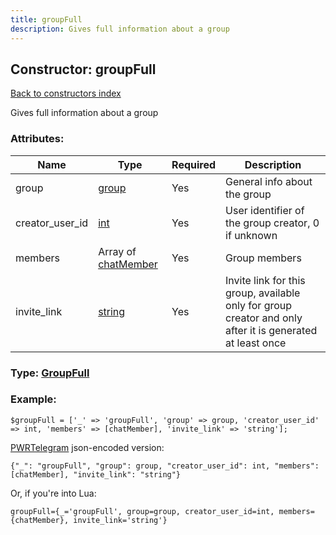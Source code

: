 ```yaml
---
title: groupFull
description: Gives full information about a group
---
```

## Constructor: groupFull  
[Back to constructors index](index.md)



Gives full information about a group

### Attributes:

| Name     |    Type       | Required | Description |
|----------|---------------|----------|-------------|
|group|[group](../types/group.md) | Yes|General info about the group|
|creator\_user\_id|[int](../types/int.md) | Yes|User identifier of the group creator, 0 if unknown|
|members|Array of [chatMember](../constructors/chatMember.md) | Yes|Group members|
|invite\_link|[string](../types/string.md) | Yes|Invite link for this group, available only for group creator and only after it is generated at least once|



### Type: [GroupFull](../types/GroupFull.md)


### Example:

```
$groupFull = ['_' => 'groupFull', 'group' => group, 'creator_user_id' => int, 'members' => [chatMember], 'invite_link' => 'string'];
```  

[PWRTelegram](https://pwrtelegram.xyz) json-encoded version:

```
{"_": "groupFull", "group": group, "creator_user_id": int, "members": [chatMember], "invite_link": "string"}
```


Or, if you're into Lua:  


```
groupFull={_='groupFull', group=group, creator_user_id=int, members={chatMember}, invite_link='string'}

```


